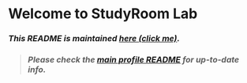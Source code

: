 # Welcome to StudyRoom Lab

### *This README is maintained [here (click me)](./profile/README.md).*
> ### *Please check the [main profile README](./profile/README.md) for up-to-date info.*
